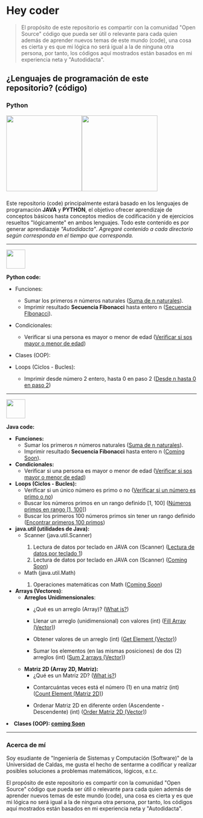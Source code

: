 # Hey coder

> El propósito de este repositorio es compartir con la comunidad "Open Source" código que pueda ser útil o relevante para cada quien además de aprender nuevos temas de este mundo (code), una cosa es cierta y es que mi lógica no será igual a la de ninguna otra persona, por tanto, los códigos aquí mostrados están basados en mi experiencia neta y "Autodidacta".

## ¿Lenguajes de programación de este repositorio? (código)

### Python

<section>
    <div>
        <div style="width:200px; display: flex; margin-bottom: 23px;">
            <image width="200" src="assets/python_ico.svg">
            <image width="200" src="assets/java_ico.svg">
        </div>
    </div>
    <p>
        Este repositorio (code) principalmente estará basado en los lenguajes de programación <strong>JAVA</strong> y <strong>PYTHON</strong>, el objetivo ofrecer aprendizaje de conceptos básicos hasta conceptos medios de codificación y de ejercicios resueltos "lógicamente" en ambos lenguajes.  Todo este contenido es por generar aprendiazaje <em>"Autodidacta"</em>. <em>Agregaré contenido a cada directorio según corresponda en el tiempo que corresponda.</em>
    </p>
</section>

---

<article>
    <image width="50" src="assets/python_ico.svg"> 
    <p><strong>Python code:</strong></p>
    <div>
        <ul>
           <li>
                <p>Funciones:</p>
                <ul>
                    <li>
                        Sumar los primeros <i>n</i> números naturales (<a href="code/python/functions/sum_n_first_int_srm.py">Suma de n naturales</a>).
                    </li>
                    <li> 
                        Imprimir resultado <strong>Secuencia Fibonacci</strong> hasta entero n (<a href="code/python/functions/fibonacci_srm.py">Secuencia FIbonacci</a>).
                    </li>
                </ul>
           </li>
            <li>
                <p>Condicionales: </p>
                <ul>
                    <li>
                        Verificar si una persona es mayor o menor de edad (<a href="code/python/conditionals/adult_true_false_srm.py">Verificar si sos mayor o menor de edad</a>)
                    </li>
                </ul>
           </li>
           <li>
            <p>Clases (OOP):</p>
                <ul>
                </ul>
           </li>
           <li>
                <p>Loops (Ciclos - Bucles): </p>
                <ul>
                    <li>
                        Imprimir desde número 2 entero, hasta 0 en paso 2 (<a href="code/python/Loops/for_default.py">Desde n hasta 0 en paso 2</a>)
                    </li>
                </ul>
           </li>
        </ul>
    </div>
</article>

---

<article>
    <image width="50" src="assets/java_ico.svg"> 
    <p><strong>Java code:</strong></p>
    <div>
        <ul>
           <li>
                <strong>Funciones:</strong>
                <ul>
                    <li>
                        Sumar los primeros <i>n</i> números naturales (<a href="code/java/functions/sum_n_naturals.java">Suma de n naturales</a>).
                    </li>
                    <li>
                        Imprimir resultado <strong>Secuencia Fibonacci</strong> hasta entero n (<a href="code/python/functions/">Coming Soon</a>).
                    </li>
                </ul>
           </li>
           <li>
                <strong>Condicionales: </strong>
                <ul>
                    <li>
                        Verificar si una persona es mayor o menor de edad (<a href="code/java/conditionals/adult_srm.java">Verificar si sos mayor o menor de edad</a>)
                    </li>
                </ul>
           </li>
           <li>
                <strong>Loops (Ciclos - Bucles): </strong>
                <ul>
                    <li>
                        Verificar si un único número es primo o no (<a href="code/java/loops/one_numberCousin.java">Verificar si un número es primo o no</a>)
                    </li>
                    <li>
                        Buscar los números primos en un rango definido [1, 100] (<a href="code/java/loops/multiple_primeNumbers.java">Números primos en rango [1, 100]</a>)
                    </li>
                    <li>
                        Buscar los primeros 100 números primos sin tener un rango definido (<a href="code/java/loops/first_100PrimeNumbers.java">Encontrar primeros 100 primos</a>)
                    </li>
                </ul>
           </li>
           <li>
                <strong>java.util (utilidades de Java): </strong>
                <ul>
                    <li>Scanner (java.util.Scanner)</li>
                    <ol>
                        <li>
                            Lectura de datos por teclado en JAVA con (Scanner) (<a href="code/java/java_util/java_Scanner1.java">Lectura de datos por teclado 1</a>)
                        </li>
                        <li>
                            Lectura de datos por teclado en JAVA con (Scanner) (<a href="code/java/java_util/java_Scanner2.java">Coming Soon</a>)
                        </li>
                    </ol>
                    <li>Math (java.util.Math)</li>
                    <ol>
                        <li>
                            Operaciones matemáticas con Math (<a href="code/java/java_util/java_Math1.java">Coming Soon</a>)
                        </li>
                    </ol>
                </ul>
           </li>
           <li>
                <strong>Arrays (Vectores)</strong>:
                <ul>
                    <li>
                        <strong>Arreglos Unidimensionales</strong>: 
                    </li>
                    <ul>
                        <li>
                        ¿Qué es un arreglo (Array)? (<a href="code/java/arrays/Readme.md">What is?</a>)
                        </li>
                        <li>
                            <p>Llenar un arreglo (unidimensional) con valores (int) (<a href="code/java/arrays/vector/fillArray.java">Fill Array (Vector)</a>)</p>
                        </li>
                        <li>
                            <p>Obtener valores de un arreglo (int) (<a href="code/java/arrays/vector/getElementsArray.java">Get Element (Vector)</a>)</p>
                        </li>
                        <li>
                            <p>Sumar los elementos (en las mismas posiciones) de dos (2) arreglos (int) (<a href="code/java/arrays/vector/sumArray.java">Sum 2 arrays (Vector)</a>)</p>
                        </li>
                    </ul>
                    <li>
                        <strong>Matriz 2D (Array 2D, Matriz):</strong>
                        <ul>
                            <li>
                                ¿Qué es un Matriz 2D? (<a href="code/java/arrays/matrix/Readme.md">What is?</a>)
                            </li>
                            <li>
                                <p>Contarcuántas veces está el número (1) en una matriz (int) (<a href="code/java/arrays/matrix/countElementInMatrix.java">Count Element (Matriz 2D)</a>)</p>
                            </li>
                            <li>
                                <p>Ordenar Matriz 2D en diferente orden (Ascendente - Descendente) (int) (<a href="code/java/arrays/matrix/order_matrix.java">Order Matriz 2D (Vector)</a>)</p>
                            </li>
                        </ul>
                    </li>
                    </ul>
                </ul>
           </li>
           <li>
            <strong>Clases (OOP): <a href="assets/comingsoon2.webp" target="Blank">coming Soon</a></strong>
                <ul>
                </ul>
           </li>
        </ul>
    </div>
</article>

---

### Acerca de mí

Soy esudiante de "Ingeniería de Sistemas y Computación (Software)" de la Universidad de Caldas, me gusta el hecho de sentarme a codificar y realizar posibles soluciones a problemas matemáticos, lógicos, e.t.c.

El propósito de este repositorio es compartir con la comunidad "Open Source" código que pueda ser útil o relevante para cada quien además de aprender nuevos temas de este mundo (code), una cosa es cierta y es que mi lógica no será igual a la de ninguna otra persona, por tanto, los códigos aquí mostrados están basados en mi experiencia neta y "Autodidacta".
